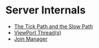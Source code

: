 # Server Internals

- [The Tick Path and the Slow Path](tickpath.md)
- [ViewPort Thread(s)](viewport_thread.md)
- [Join Manager](join_manager.md)

